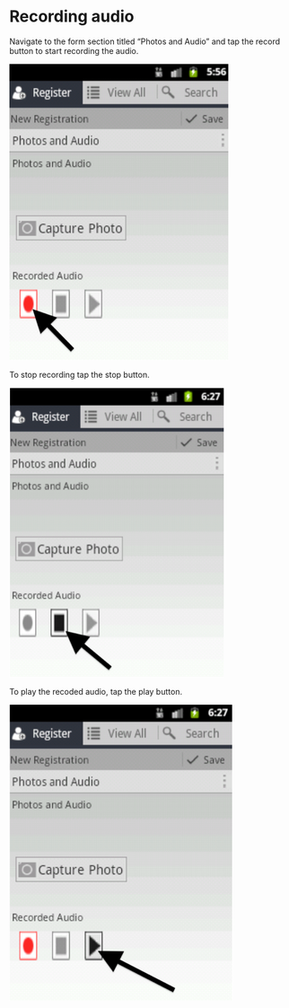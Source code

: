 # Recording audio

Navigate to the form section titled “Photos and Audio” and tap the record button to start recording the audio.

![](../assets/images/recording-audio-1.png)

To stop recording tap the stop button.

![](../assets/images/recording-audio-2.png)

To play the recoded audio, tap the play button.

![](../assets/images/recording-audio-3.png)
